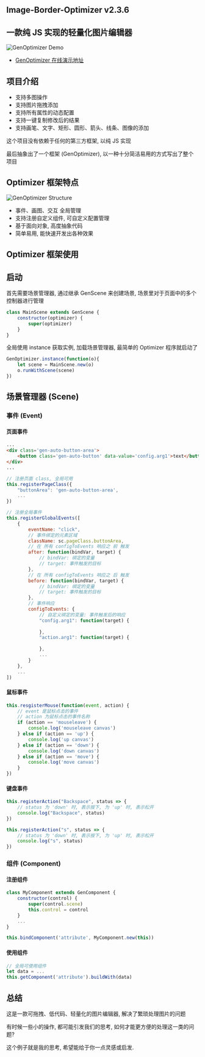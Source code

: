 ## Image-Border-Optimizer v2.3.6
## 一款纯 JS 实现的轻量化图片编辑器

![GenOptimizer Demo](https://genoptimizer.cn/public/img/demo.jpeg)

- [GenOptimizer 在线演示地址](https://genoptimizer.cn)
## 项目介绍
- 支持多图操作
- 支持图片拖拽添加
- 支持所有属性的动态配置
- 支持一键复制修改后的结果
- 支持画笔、文字、矩形、圆形、箭头、线条、图像的添加

这个项目没有依赖于任何的第三方框架, 以纯 JS 实现

最后抽象出了一个框架 (GenOptimizer), 以一种十分简洁易用的方式写出了整个项目

## Optimizer 框架特点
![GenOptimizer Structure](https://genoptimizer.cn/public/img/structure.jpeg)
- 事件、画图、交互 全局管理
- 支持注册自定义组件, 可自定义配置管理
- 基于面向对象, 高度抽象代码
- 简单易用, 能快速开发出各种效果

## Optimizer 框架使用
## 启动
首先需要场景管理器, 通过继承 GenScene 来创建场景, 场景里对于页面中的多个控制器进行管理
```JavaScript
class MainScene extends GenScene {
    constructor(optimizer) {
        super(optimizer)
    }
}
```
全局使用 instance 获取实例, 加载场景管理器, 最简单的 Optimizer 程序就启动了
```JavaScript
GenOptimizer.instance(function(o){
    let scene = MainScene.new(o)
    o.runWithScene(scene)
})
```
## 场景管理器 (Scene)
### 事件 (Event)
#### 页面事件
```html
...
<div class='gen-auto-button-area'>
    <button class='gen-auto-button' data-value='config.arg1'>text</button>
</div>
...
```
```JavaScript
// 注册页面 class, 全局可用
this.registerPageClass({
    "buttonArea": 'gen-auto-button-area',
    ...
})

// 注册全局事件       
this.registerGlobalEvents([     
    {
        eventName: "click",
        // 事件绑定的元素区域
        className: sc.pageClass.buttonArea,
        // 在 所有 configToEvents 响应之 前 触发
        after: function(bindVar, target) {
            // bindVar: 绑定的变量
            // target: 事件触发的目标
        },        
        // 在 所有 configToEvents 响应之 后 触发
        before: function(bindVar, target) {
            // bindVar: 绑定的变量
            // target: 事件触发的目标
        },
        // 事件响应
        configToEvents: {
            // 自定义绑定的变量: 事件触发后的响应
            "config.arg1": function(target) {
                
            },
            "action.arg1": function(target) {
                
            },
            ...
        }
    },
    ...
])
```
#### 鼠标事件
```JavaScript
this.resgisterMouse(function(event, action) { 
    // event 是鼠标点击的事件
    // action 为鼠标点击的事件名称    
    if (action == 'mouseleave') {
        console.log('mouseleave canvas')
    } else if (action == 'up') {
        console.log('up canvas')
    } else if (action == 'down') {
        console.log('down canvas')
    } else if (action == 'move') {
        console.log('move canvas')
    }
})
```
#### 键盘事件
```JavaScript
this.registerAction("Backspace", status => {
    // status 为 'down' 时, 表示按下, 为 'up' 时, 表示松开
    console.log("Backspace", status)
})

this.registerAction("s", status => {
    // status 为 'down' 时, 表示按下, 为 'up' 时, 表示松开
    console.log("s", status)
})
```
### 组件 (Component)
#### 注册组件
```JavaScript
class MyComponent extends GenComponent {
    constructor(control) {
        super(control.scene)
        this.control = control
    }
    ...
}

this.bindComponent('attribute', MyComponent.new(this))
```
#### 使用组件
```JavaScript
// 全局可使用组件
let data = ...
this.getComponent('attribute').buildWith(data)
```

## 总结
这是一款可拖拽、低代码、轻量化的图片编辑器, 解决了繁琐处理图片的问题

有时候一些小的操作, 都可能引发我们的思考, 如何才能更方便的处理这一类的问题?

这个例子就是我的思考, 希望能给于你一点灵感或启发.